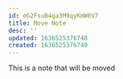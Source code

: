 ```yaml
---
id: eG2FsuB4ga3M9qyKmW6V7
title: Move Note
desc: ''
updated: 1636525376748
created: 1636525376749
---
```


This is a note that will be moved